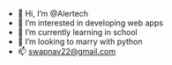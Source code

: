 - 👋 Hi, I’m @Alertech
- 👀 I’m interested in developing web apps
- 🌱 I’m currently learning in school
- 💞️ I’m looking to marry with python
- 📫 swapnav22@gmail.com

<!---
Alertech/Alertech is a ✨ special ✨ repository because its `README.md` (this file) appears on your GitHub profile.
You can click the Preview link to take a look at your changes.
--->
